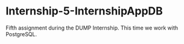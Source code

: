 # Internship-5-InternshipAppDB
Fifth assignment during the DUMP Internship.
This time we work with PostgreSQL.
